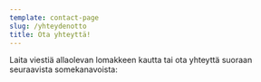 ```yaml
---
template: contact-page
slug: /yhteydenotto
title: Ota yhteyttä!
---
```


Laita viestiä allaolevan lomakkeen kautta tai ota yhteyttä suoraan seuraavista somekanavoista: 
